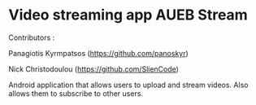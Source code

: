 # Video streaming app AUEB Stream

Contributors :

Panagiotis Kyrmpatsos (https://github.com/panoskyr)

Nick Christodoulou (https://github.com/SlienCode)

Android application that allows users to upload and stream videos. Also allows them to subscribe to other users.
